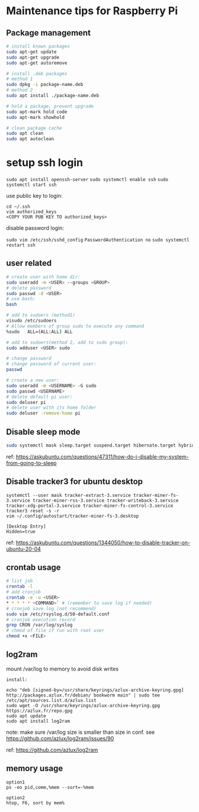 # Maintenance tips for Raspberry Pi
## Package management
```bash
# install known packages
sudo apt-get update
sudo apt-get upgrade
sudo apt-get autoremove

# install .deb packages
# method 1
sudo dpkg -i package-name.deb
# method 2
sudo apt install ./package-name.deb

# hold a package, prevent upgrade
sudo apt-mark hold code
sudo apt-mark showhold

# clean package cache
sudo apt clean
sudo apt autoclean
```

# setup ssh login
`sudo apt install openssh-server`
`sudo systemctl enable ssh`
`sudo systemctl start ssh`

use public key to login:
```
cd ~/.ssh
vim authorized_keys
<COPY YOUR PUB KEY TO authorized_keys>
```
disable password login:

`sudo vim /etc/ssh/sshd_config`
`PasswordAuthentication no`
`sudo systemctl restart ssh`

## user related
```bash
# create user with home dir:
sudo useradd -m <USER> --groups <GROUP>
# delete password
sudo passwd -d <USER>
# use bash:
bash

# add to sudoers (method1)
visudo /etc/sudoers
# Allow members of group sudo to execute any command
%sudo   ALL=(ALL:ALL) ALL

# add to sudoers(method 2, add to sudo group):
sudo adduser <USER> sudo

# change password
# change password of current user:  
passwd  

# create a new user:  
sudo useradd -m <USERNAME> -G sudo  
sudo passwd <USERNAME>
# delete default pi user:  
sudo deluser pi
# delete user with its home folder  
sudo deluser -remove-home pi
``` 

## Disable sleep mode
```bash
sudo systemctl mask sleep.target suspend.target hibernate.target hybrid-sleep.target
```
ref: https://askubuntu.com/questions/47311/how-do-i-disable-my-system-from-going-to-sleep

## Disable tracker3 for ubuntu desktop
`systemctl --user mask tracker-extract-3.service tracker-miner-fs-3.service tracker-miner-rss-3.service tracker-writeback-3.service tracker-xdg-portal-3.service tracker-miner-fs-control-3.service`  
`tracker3 reset -s -r`  
`vim ~/.config/autostart/tracker-miner-fs-3.desktop`  
```
[Desktop Entry]
Hidden=true
```
ref: https://askubuntu.com/questions/1344050/how-to-disable-tracker-on-ubuntu-20-04

## crontab usage
```bash
# list job
crontab -l
# add cronjob
crontab -e -u <USER>
* * * * * <COMMAND>` # (remember to save log if needed)
# cronjob save log (not recommend)
sudo vim /etc/rsyslog.d/50-default.conf
# cronjob execution record
grep CRON /var/log/syslog
# chmod of file if run with root user
chmod +x <FILE>
```

## log2ram
mount /var/log to memory to avoid disk writes
```
install: 

echo "deb [signed-by=/usr/share/keyrings/azlux-archive-keyring.gpg] http://packages.azlux.fr/debian/ bookworm main" | sudo tee /etc/apt/sources.list.d/azlux.list
sudo wget -O /usr/share/keyrings/azlux-archive-keyring.gpg  https://azlux.fr/repo.gpg
sudo apt update
sudo apt install log2ram
```
note: make sure /var/log size is smaller than size in conf. see https://github.com/azlux/log2ram/issues/90  

ref: https://github.com/azlux/log2ram

## memory usage
```
option1
ps -eo pid,comm,%mem --sort=-%mem

option2
htop, F6, sort by mem%
```